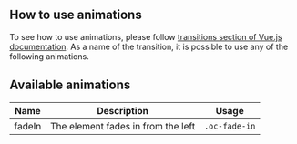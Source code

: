 ## How to use animations
To see how to use animations, please follow [transitions section of Vue.js documentation](https://vuejs.org/v2/guide/transitions.html). As a name of the transition, it is possible to use any of the following animations.

## Available animations
| Name           | Description | Usage       |
| -------------- | ----------- | ----------- |
| fadeIn         | The element fades in from the left  | `.oc-fade-in` |
